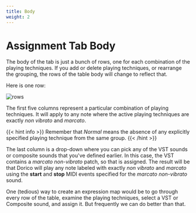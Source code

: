 ```yaml
---
title: Body
weight: 2
---
```


# Assignment Tab Body

The body of the tab is just a bunch of rows, one for each combination of the playing techniques.
If you add or delete playing techniques, or rearrange the grouping, the rows of the table body will change
to reflect that.


Here is one row:

![rows](/assignment-row.png)

The first five columns represent a particular combination of playing techniques.
It will apply to any note where the active playing techniques are exactly _non vibrato_ and _marcato_.

{{< hint info >}}
Remember that _Normal_ means the absence of any explicitly specified playing technique from the same group.
{{< /hint >}}

The last column is a drop-down where you can pick any of the VST sounds or composite sounds
that you've defined earlier.
In this case, the VST contains a _marcato non-vibrato_ patch, so that is assigned.
The result will be that Dorico will play any note labeled with exactly _non vibrato_ and _marcato_ using the **start** and
**stop** MIDI events specified for the _marcato non-vibrato_ sound.

One (tedious) way to create an expression map would be to go through every row of the table,
examine the playing techniques, select a VST or Composite sound, and assign it.
But frequently we can do better than that.
